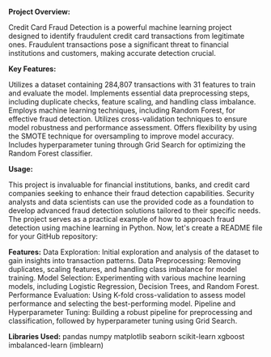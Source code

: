 **Project Overview:**

Credit Card Fraud Detection is a powerful machine learning project designed to identify fraudulent credit card transactions from legitimate ones. Fraudulent transactions pose a significant threat to financial institutions and customers, making accurate detection crucial.

**Key Features:**

Utilizes a dataset containing 284,807 transactions with 31 features to train and evaluate the model.
Implements essential data preprocessing steps, including duplicate checks, feature scaling, and handling class imbalance.
Employs machine learning techniques, including Random Forest, for effective fraud detection.
Utilizes cross-validation techniques to ensure model robustness and performance assessment.
Offers flexibility by using the SMOTE technique for oversampling to improve model accuracy.
Includes hyperparameter tuning through Grid Search for optimizing the Random Forest classifier.

**Usage:**

This project is invaluable for financial institutions, banks, and credit card companies seeking to enhance their fraud detection capabilities.
Security analysts and data scientists can use the provided code as a foundation to develop advanced fraud detection solutions tailored to their specific needs.
The project serves as a practical example of how to approach fraud detection using machine learning in Python.
Now, let's create a README file for your GitHub repository:

**Features:**
Data Exploration: Initial exploration and analysis of the dataset to gain insights into transaction patterns.
Data Preprocessing: Removing duplicates, scaling features, and handling class imbalance for model training.
Model Selection: Experimenting with various machine learning models, including Logistic Regression, Decision Trees, and Random Forest.
Performance Evaluation: Using K-fold cross-validation to assess model performance and selecting the best-performing model.
Pipeline and Hyperparameter Tuning: Building a robust pipeline for preprocessing and classification, followed by hyperparameter tuning using Grid Search.

**Libraries Used:**
pandas
numpy
matplotlib
seaborn
scikit-learn
xgboost
imbalanced-learn (imblearn)
